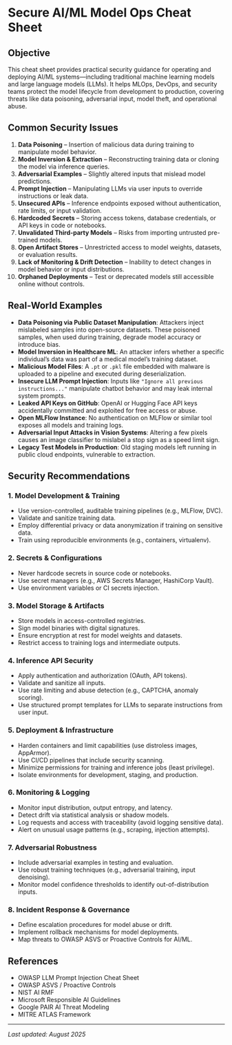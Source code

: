 # Secure AI/ML Model Ops Cheat Sheet

## Objective

This cheat sheet provides practical security guidance for operating and deploying AI/ML systems—including traditional machine learning models and large language models (LLMs). It helps MLOps, DevOps, and security teams protect the model lifecycle from development to production, covering threats like data poisoning, adversarial input, model theft, and operational abuse.

## Common Security Issues

1. **Data Poisoning** – Insertion of malicious data during training to manipulate model behavior.
2. **Model Inversion & Extraction** – Reconstructing training data or cloning the model via inference queries.
3. **Adversarial Examples** – Slightly altered inputs that mislead model predictions.
4. **Prompt Injection** – Manipulating LLMs via user inputs to override instructions or leak data.
5. **Unsecured APIs** – Inference endpoints exposed without authentication, rate limits, or input validation.
6. **Hardcoded Secrets** – Storing access tokens, database credentials, or API keys in code or notebooks.
7. **Unvalidated Third-party Models** – Risks from importing untrusted pre-trained models.
8. **Open Artifact Stores** – Unrestricted access to model weights, datasets, or evaluation results.
9. **Lack of Monitoring & Drift Detection** – Inability to detect changes in model behavior or input distributions.
10. **Orphaned Deployments** – Test or deprecated models still accessible online without controls.

## Real-World Examples

* **Data Poisoning via Public Dataset Manipulation**: Attackers inject mislabeled samples into open-source datasets. These poisoned samples, when used during training, degrade model accuracy or introduce bias.
* **Model Inversion in Healthcare ML**: An attacker infers whether a specific individual’s data was part of a medical model’s training dataset.
* **Malicious Model Files**: A `.pt` or `.pkl` file embedded with malware is uploaded to a pipeline and executed during deserialization.
* **Insecure LLM Prompt Injection**: Inputs like `"Ignore all previous instructions..."` manipulate chatbot behavior and may leak internal system prompts.
* **Leaked API Keys on GitHub**: OpenAI or Hugging Face API keys accidentally committed and exploited for free access or abuse.
* **Open MLFlow Instance**: No authentication on MLFlow or similar tool exposes all models and training logs.
* **Adversarial Input Attacks in Vision Systems**: Altering a few pixels causes an image classifier to mislabel a stop sign as a speed limit sign.
* **Legacy Test Models in Production**: Old staging models left running in public cloud endpoints, vulnerable to extraction.

## Security Recommendations

### 1. Model Development & Training

* Use version-controlled, auditable training pipelines (e.g., MLFlow, DVC).
* Validate and sanitize training data.
* Employ differential privacy or data anonymization if training on sensitive data.
* Train using reproducible environments (e.g., containers, virtualenv).

### 2. Secrets & Configurations

* Never hardcode secrets in source code or notebooks.
* Use secret managers (e.g., AWS Secrets Manager, HashiCorp Vault).
* Use environment variables or CI secrets injection.

### 3. Model Storage & Artifacts

* Store models in access-controlled registries.
* Sign model binaries with digital signatures.
* Ensure encryption at rest for model weights and datasets.
* Restrict access to training logs and intermediate outputs.

### 4. Inference API Security

* Apply authentication and authorization (OAuth, API tokens).
* Validate and sanitize all inputs.
* Use rate limiting and abuse detection (e.g., CAPTCHA, anomaly scoring).
* Use structured prompt templates for LLMs to separate instructions from user input.

### 5. Deployment & Infrastructure

* Harden containers and limit capabilities (use distroless images, AppArmor).
* Use CI/CD pipelines that include security scanning.
* Minimize permissions for training and inference jobs (least privilege).
* Isolate environments for development, staging, and production.

### 6. Monitoring & Logging

* Monitor input distribution, output entropy, and latency.
* Detect drift via statistical analysis or shadow models.
* Log requests and access with traceability (avoid logging sensitive data).
* Alert on unusual usage patterns (e.g., scraping, injection attempts).

### 7. Adversarial Robustness

* Include adversarial examples in testing and evaluation.
* Use robust training techniques (e.g., adversarial training, input denoising).
* Monitor model confidence thresholds to identify out-of-distribution inputs.

### 8. Incident Response & Governance

* Define escalation procedures for model abuse or drift.
* Implement rollback mechanisms for model deployments.
* Map threats to OWASP ASVS or Proactive Controls for AI/ML.

## References

* OWASP LLM Prompt Injection Cheat Sheet
* OWASP ASVS / Proactive Controls
* NIST AI RMF
* Microsoft Responsible AI Guidelines
* Google PAIR AI Threat Modeling
* MITRE ATLAS Framework

---

*Last updated: August 2025*
